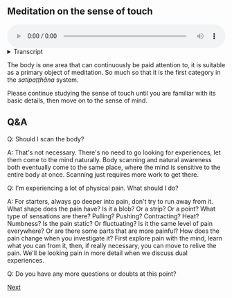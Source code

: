 
## Meditation on the sense of touch


<audio controls style="width: 100%; max-width: 600px;">
    <source src="assets/audio/6. Sense of Touch.mp3" type="audio/mpeg">
</audio>



<details>
<summary>Transcript</summary>

Let's spend a little time with the fifth sense, the sense of touch.

Bring your attention to the tactile field, this world of tangible sensations coming from nerve ending throughout your body, all the information coming through the body channel.

^^^ Straight away, notice how different the sense of touch is from the sense of taste. Feeling sensations is a totally different type of experience to tasting.

If you're sitting down, you can close your eyes. This will help to bring the bodily sensations into focus.

It doesn't matter so much what you're feeling, the important thing is to know, right now the experience is of 'feeling', 'sensations', 'body channel'. There is a somatic experience happening.

---
All the different sensations that you feel in your body are part of the field of touch.

Focus on the act of feeling, the fact of feeling sensations, this whole field of tactile experience.

---
Right now, physical sensations are happening. Give your full attention to the sense of touch.

---
It doesn't matter if the sensations are strong or subtle, pleasant or unpleasant, quickly disappearing or long-lasting, just keep being aware of them as sensations. This is a bodily experience.

---
When your mind wanders off into thought, come back to this ever present field of physical sensations.

---
Notice how active this domain of physical sensations is compared to smell or taste, how filled with continuous sensations the body is, there is always something happening somewhere in the body.

This is probably the most reliable meditation object, for beginners and advanced yogis alike, as there is always physical sensation to be felt. Perhaps this is the reason that the very first foundation of mindfulness is *kāyānupassanā*, following the experience of having a body. It is always available to be experienced.

---
Feeling the body is always available to awareness. If you're alive, you're breathing, which creates sensations. Gravity is always pushing the body towards the earth, creating sensations wherever the body is making contact with a surface beneath it. These two things are always directly tangible through the sense of touch.

---
There is always sensation to be experienced when the body comes into contact with any physical object, including itself. You just need to tune in to sensation, and it's always there.

---
If you are easily distracted, just mentally note to yourself, "feeling", "this is physical sensation", "touch", "body channel", or whatever language is useful to you. Noting or labelling can be very helpful in the beginning to anchor the mind to the current task.

---
Notice the types of objects in the field of touch—vibrating, throbbing, tingling, tickling, flowing, fluttering, itching, numbness, pinching, pulling, pushing, pricking, pulsating, rippling, radiating ... aching, paining, stabbing, stinging, soothing ... ^^^ heat, cold, dryness, wetness .... so many types of sensation, all just physical sensations, part of the field of touch, experience-able through the body channel.

---
Notice the sensations at all the points of contact, where one part of the body is touching another, or the body is touching some other physical object, your clothes, cushion, or the ground.

---
If you're sitting, notice where your hands or arms are touching the legs, where the butt is touching the cushion beneath it, where the legs are touching each other, where the feet are touching the ground. If you're walking, notice the sensation where your feet touch on the earth.

---
Be very still for a moment. Stop moving entirely. Notice all the sensations that the body generates itself, without any movement.

---
Notice the range of the sense of touch. It is quite strictly limited to the body.

---
Notice how sensation are prominent in certain areas of the body, the face, eyes, cheeks, lips, and scalp, the hands, the chest, the stomach area, the buttocks, the legs.

---
Notice how sensations are difficult to discern or even absent in other parts of the body.

---
Notice how physical sensations come out of nowhere, occupy your attention, change, and disappear, replaced by the next sensation which grabs your attention.

---
There is a lot of change happening within physical sensation, this is very obvious from the beginning, and only increases with attention. You have very little control over these small, relentless changes in the body, which manifest as some sensation or another.

---
Keep coming back to this sense of touch, what it feels like to have a body, this entire field of body awareness.

---
Give these sensations your full attention. This is what's called keeping the body in mind.


</details>


The body is one area that can continuously be paid attention to, it is suitable as a primary object of meditation. So much so that it is the first category in the *satipaṭṭhāna* system.

Please continue studying the sense of touch until you are familiar with its basic details, then move on to the sense of mind.

## Q&A

Q: Should I scan the body?

A: That's not necessary. There's no need to go looking for experiences, let them come to the mind naturally. Body scanning and natural awareness both eventually come to the same place, where the mind is sensitive to the entire body at once. Scanning just requires more work to get there.

Q: I'm experiencing a lot of physical pain. What should I do?

A: For starters, always go deeper into pain, don't try to run away from it. What shape does the pain have? Is it a blob? Or a strip? Or a point? What type of sensations are there? Pulling? Pushing? Contracting? Heat? Numbness? Is the pain static? Or fluctuating? Is it the same level of pain everywhere? Or are there some parts that are more painful? How does the pain change when you investigate it? First explore pain with the mind, learn what you can from it, then, if really necessary, you can move to relive the pain. We'll be looking pain in more detail when we discuss dual experiences.

Q: Do you have any more questions or doubts at this point?


<a href="1.7. Sense of Mind.html">Next</a>

